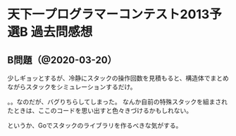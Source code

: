 # 天下一プログラマーコンテスト2013予選B 過去問感想

## B問題（@2020-03-20）

少しギョッとするが、冷静にスタックの操作回数を見積もると、構造体でまとめながらスタックをシミュレーションするだけ。

。。なのだが、バグりちらしてしまった。
なんか自前の特殊スタックを組まされたときは、ここのコードを思い出すと色々きづけるかもしれない。

というか、Goでスタックのライブラリを作るべきな気がする。

